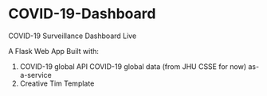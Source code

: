 # COVID-19-Dashboard
COVID-19 Surveillance Dashboard Live

A Flask Web App Built with:
1. COVID-19 global API 
  COVID-19 global data (from JHU CSSE for now) as-a-service
2. Creative Tim Template


